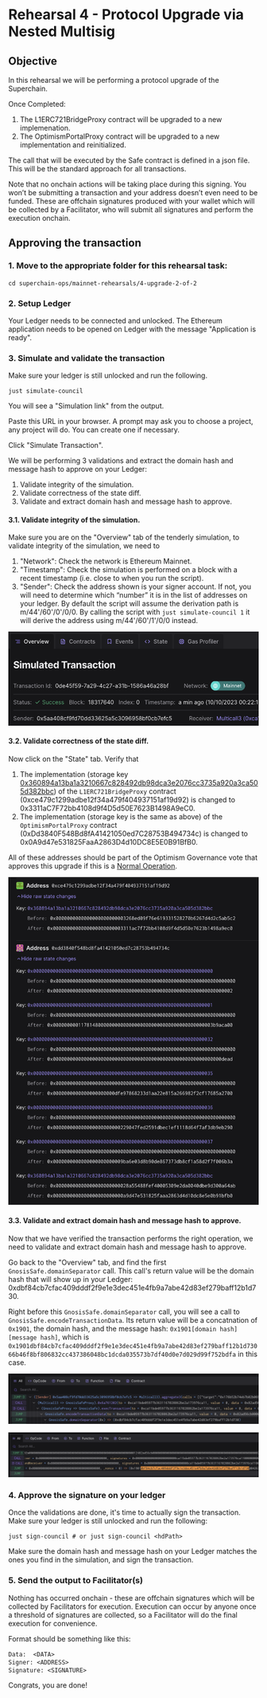 # Rehearsal 4 - Protocol Upgrade via Nested Multisig

## Objective

In this rehearsal we will be performing a protocol upgrade of the
Superchain.

Once Completed:
1. The L1ERC721BridgeProxy contract will be upgraded to a new
   implemenation.
2. The OptimismPortalProxy contract will be upgraded to a new
   implementation and reinitialized.

The call that will be executed by the Safe contract is defined in a
json file. This will be the standard approach for all transactions.

Note that no onchain actions will be taking place during this
signing. You won’t be submitting a transaction and your address
doesn’t even need to be funded. These are offchain signatures produced
with your wallet which will be collected by a Facilitator, who will
submit all signatures and perform the execution onchain.


## Approving the transaction

### 1. Move to the appropriate folder for this rehearsal task:

```
cd superchain-ops/mainnet-rehearsals/4-upgrade-2-of-2
```

### 2. Setup Ledger

Your Ledger needs to be connected and unlocked. The Ethereum
application needs to be opened on Ledger with the message "Application
is ready".

### 3. Simulate and validate the transaction

Make sure your ledger is still unlocked and run the following.

``` shell
just simulate-council
```

You will see a "Simulation link" from the output.

Paste this URL in your browser. A prompt may ask you to choose a
project, any project will do. You can create one if necessary.

Click "Simulate Transaction".

We will be performing 3 validations and extract the domain hash and
message hash to approve on your Ledger:

1. Validate integrity of the simulation.
2. Validate correctness of the state diff.
3. Validate and extract domain hash and message hash to approve.

#### 3.1. Validate integrity of the simulation.

Make sure you are on the "Overview" tab of the tenderly simulation, to
validate integrity of the simulation, we need to

1. "Network": Check the network is Ethereum Mainnet.
2. "Timestamp": Check the simulation is performed on a block with a
   recent timestamp (i.e. close to when you run the script).
3. "Sender": Check the address shown is your signer account. If not,
   you will need to determine which “number” it is in the list of
   addresses on your ledger. By default the script will assume the
   derivation path is m/44'/60'/0'/0/0. By calling the script with
   `just simulate-council 1` it will derive the address using
   m/44'/60'/1'/0/0 instead.

![](./images/tenderly-overview-network.png)

#### 3.2. Validate correctness of the state diff.

Now click on the "State" tab. Verify that

1. The implementation (storage key
    [0x360894a13ba1a3210667c828492db98dca3e2076cc3735a920a3ca505d382bbc](https://github.com/ethereum-optimism/optimism/blob/cb42a6108d780451f6cecceff8182e11aa6a0490/packages/contracts-bedrock/src/libraries/Constants.sol#L27C9-L27C75))
    of the `L1ERC721BridgeProxy` contract
    (0xce479c1299adbe12f34a479f404937151af19d92) is changed to
    0x3311aC7F72bb4108d9f4D5d50E7623B1498A9eC0.
2. The implementation (storage key is the same as above) of the
   `OptimismPortalProxy` contract
   (0xDd3840F548Bd8fA41421050ed7C28753B494734c) is changed to
   0x0A9d47e531825FaaA2863D4d10DC8E5E0B91BfB0.

All of these addresses should be part of the Optimism Governance vote
that approves this upgrade if this is a [Normal
Operation](https://github.com/ethereum-optimism/OPerating-manual/blob/1f42a3766d084864a818b93ce7ba0857a4a846ea/Security%20Council%20Charter%20v0.1.md#normal-operation).

![](./images/tenderly-state-diff.png)


#### 3.3. Validate and extract domain hash and message hash to approve.

Now that we have verified the transaction performs the right
operation, we need to validate and extract domain hash and message
hash to approve.

Go back to the "Overview" tab, and find the first
`GnosisSafe.domainSeparator` call. This call's return value will be
the domain hash that will show up in your Ledger:
0xdbf84cb7cfac409dddf2f9e1e3dec451e4fb9a7abe42d83ef279baff12b1d730.

Right before this `GnosisSafe.domainSeparator` call, you will see a
call to `GnosisSafe.encodeTransactionData`. Its return value will be a
concatnation of `0x1901`, the domain hash, and the message hash:
`0x1901[domain hash][message hash]`, which is
`0x1901dbf84cb7cfac409dddf2f9e1e3dec451e4fb9a7abe42d83ef279baff12b1d73066b46f8bf806832cc437386048bc1dcda035573b7df40d0e7d029d99f752bdfa`
in this case.

![](./images/tenderly-hashes-1.png)

![](./images/tenderly-hashes-2.png)

### 4. Approve the signature on your ledger

Once the validations are done, it's time to actually sign the
transaction. Make sure your ledger is still unlocked and run the
following:

``` shell
just sign-council # or just sign-council <hdPath>
```

Make sure the domain hash and message hash on your Ledger matches the
ones you find in the simulation, and sign the transaction.

### 5. Send the output to Facilitator(s)

Nothing has occurred onchain - these are offchain signatures which
will be collected by Facilitators for execution. Execution can occur
by anyone once a threshold of signatures are collected, so a
Facilitator will do the final execution for convenience.

Format should be something like this:

```
Data:  <DATA>
Signer: <ADDRESS>
Signature: <SIGNATURE>
```

Congrats, you are done!
